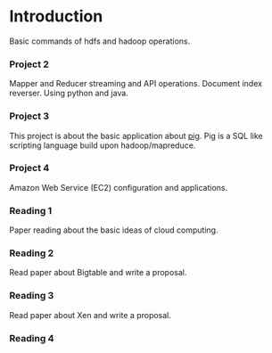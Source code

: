 # Introduction #

Basic commands of hdfs and hadoop operations.

### Project 2 ###
Mapper and Reducer streaming and API operations.
Document index reverser.
Using python and java.

### Project 3 ###
This project is about the basic application about [pig](http://pig.apache.org/).
Pig is a SQL like scripting language build upon hadoop/mapreduce.

### Project 4 ###
Amazon Web Service (EC2) configuration and applications.

### Reading 1 ###
Paper reading about the basic ideas of cloud computing.

### Reading 2 ###
Read paper about Bigtable and write a proposal.

### Reading 3 ###
Read paper about Xen and write a proposal.

### Reading 4 ###